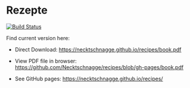 # Rezepte

[![Build Status](https://travis-ci.com/Necktschnagge/recipes.svg?branch=master)](https://travis-ci.com/Necktschnagge/recipes)

Find current version here:

* Direct Download: https://necktschnagge.github.io/recipes/book.pdf

* View PDF file in browser: https://github.com/Necktschnagge/recipes/blob/gh-pages/book.pdf

* See GitHub pages: https://necktschnagge.github.io/recipes/
